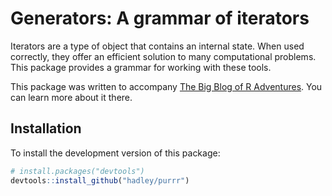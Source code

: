 # Generators: A grammar of iterators

Iterators are a type of object that contains an internal state. When used correctly, they offer an efficient solution to many computational problems. This package provides a grammar for working with these tools.

This package was written to accompany [The Big Blog of R Adventures](http://michaelquinn32.github.io/). You can learn more about it there.

## Installation

To install the development version of this package:

```r
# install.packages("devtools")
devtools::install_github("hadley/purrr")
```